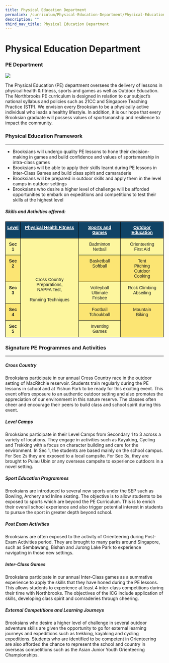```yaml
---
title: Physical Education Department
permalink: /curriculum/Physical-Education-Department/Physical-Education-Department/
description: ""
third_nav_title: Physical Education Department
---
```


Physical Education Department
=============================

###  PE Department


![](/images/PE.gif)


The Physical Education (PE) department oversees the delivery of lessons in physical health & fitness, sports and games as well as Outdoor Education. The Northbrooks PE curriculum is designed in relation to our subject’s national syllabus and policies such as 21CC and Singapore Teaching Practice (STP). We envision every Brooksian to be a physically active individual who leads a healthy lifestyle. In addition, it is our hope that every Brooksian graduate will possess values of sportsmanship and resilience to impact the community.

### Physical Education Framework
----------------------------
*   Brooksians will undergo quality PE lessons to hone their decision-making in games and build confidence and values of sportsmanship in intra-class games
*   Brooksians will be able to apply their skills learnt during PE lessons in Inter-Class Games and build class spirit and camaraderie 
*   Brooksians will be prepared in outdoor skills and apply them in the level camps in outdoor settings
*   Brooksians who desire a higher level of challenge will be afforded opportunities to embark on expeditions and competitions to test their skills at the highest level

##### Skills and Activities offered:

<style type="text/css">
.tg  {border-collapse:collapse;border-spacing:0;}
.tg td{border-color:black;border-style:solid;border-width:1px;font-family:Arial, sans-serif;font-size:14px;
  overflow:hidden;padding:10px 5px;word-break:normal;}
.tg th{border-color:black;border-style:solid;border-width:1px;font-family:Arial, sans-serif;font-size:14px;
  font-weight:normal;overflow:hidden;padding:10px 5px;word-break:normal;}
.tg .tg-qia3{background-color:#FDF69E;color:#222;font-weight:bold;text-align:center;vertical-align:top}
.tg .tg-lvru{background-color:#FDF69E;color:#222;text-align:center;vertical-align:top}
.tg .tg-gfyy{background-color:#FCE573;color:#222;font-weight:bold;text-align:center;vertical-align:top}
.tg .tg-j03j{background-color:#104366;color:#FFF;font-weight:bold;text-align:center;text-decoration:underline;vertical-align:top}
.tg .tg-s8if{background-color:#FCE573;color:#222;text-align:center;vertical-align:top}
</style>
<table class="tg">
<thead>
  <tr>
    <th class="tg-j03j">Level</th>
    <th class="tg-j03j">Physical Health Fitness</th>
    <th class="tg-j03j">Sports and Games</th>
    <th class="tg-j03j">Outdoor Education</th>
  </tr>
</thead>
<tbody>
  <tr>
    <td class="tg-qia3">Sec 1</td>
    <td class="tg-lvru" rowspan="5"><br><br><br><br><br><br><br>Cross Country Preparations,<br>NAPFA Test,<br><br>Running Techniques</td>
    <td class="tg-lvru">Badminton<br>Netball</td>
    <td class="tg-lvru">Orienteering<br>First Aid</td>
  </tr>
  <tr>
    <td class="tg-gfyy">Sec 2</td>
    <td class="tg-s8if">Basketball<br>Softball</td>
    <td class="tg-s8if">Tent<br>Pitching<br>Outdoor<br>Cooking</td>
  </tr>
  <tr>
    <td class="tg-qia3">Sec 3</td>
    <td class="tg-lvru">Volleyball<br> Ultimate<br>Frisbee</td>
    <td class="tg-lvru">Rock Climbing <br>Abseiling</td>
  </tr>
  <tr>
    <td class="tg-gfyy">Sec 4</td>
    <td class="tg-s8if">Football <br>Tchoukball</td>
    <td class="tg-s8if" rowspan="2">Mountain<br>Biking</td>
  </tr>
  <tr>
    <td class="tg-qia3">Sec 5</td>
    <td class="tg-lvru">Inventing <br>Games</td>
  </tr>
</tbody>
</table>

### Signature PE Programmes and Activities
--------------------------------------

  

##### Cross Country

Brooksians participate in our annual Cross Country race in the outdoor setting of MacRitchie reservoir. Students train regularly during the PE lessons in school and at Yishun Park to be ready for this exciting event. This event offers exposure to an authentic outdoor setting and also promotes the appreciation of our environment in this nature reserve. The classes often cheer and encourage their peers to build class and school spirit during this event. 

  

##### Level Camps

Brooksians participate in their Level Camps from Secondary 1 to 3 across a variety of locations. They engage in activities such as Kayaking, Cycling and Trekking with a focus on character building and care for the environment. In Sec 1, the students are based mainly on the school campus. For Sec 2s they are exposed to a local campsite. For Sec 3s, they are brought to Pulau Ubin or any overseas campsite to experience outdoors in a novel setting.

  

##### Sport Education Programmes

Brooksians are introduced to several new sports under the SEP such as Bowling, Archery and Inline skating. The objective is to allow students to be exposed to sports which are beyond the PE Curriculum. This is to enrich their overall school experience and also trigger potential interest in students to pursue the sport in greater depth beyond school.

  

##### Post Exam Activities

Brooksians are often exposed to the activity of Orienteering during Post-Exam Activities period. They are brought to many parks around Singapore, such as Sembawang, Bishan and Jurong Lake Park to experience navigating in those new settings. 

  

##### Inter-Class Games

Brooksians participate in our annual Inter-Class games as a summative experience to apply the skills that they have honed during the PE lessons. This allows students to experience at least 4 inter-class competitions during their time with Northbrooks. The objectives of the ICG include application of skills, developing class spirit and comraderies through cheering.

  

##### External Competitions and Learning Journeys

Brooksians who desire a higher level of challenge in several outdoor adventure skills are given the opportunity to go for external learning journeys and expeditions such as trekking, kayaking and cycling expeditions. Students who are identified to be competent in Orienteering are also afforded the chance to represent the school and country in overseas competitions such as the Asian Junior Youth Orienteering Championships.